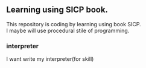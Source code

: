 ## Learning using SICP book.
This repository is coding by learning using book SICP.\
I maybe will use procedural stile of programming.

### interpreter
I want write my interpreter(for skill)
